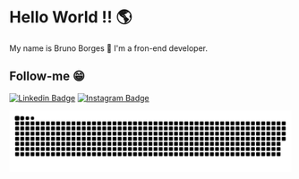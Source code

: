 # Hello World !! 🌎 
My name is Bruno Borges 👋
I'm a fron-end developer.


## Follow-me 😁
[![Linkedin Badge](https://img.shields.io/badge/-LinkedIn-blue?style=flat-square&logo=Linkedin&logoColor=white&link=https://bruno-borges-da-rocha-491a05ab///)](https://www.linkedin.com/in/bruno-borges-da-rocha-491a05ab//)
[![Instagram Badge](https://img.shields.io/badge/-Instagram-violet?style=flat-square&logo=Instagram&logoColor=white&link=https://www.instagram.com/eii_brubs//)](https://www.instagram.com/eii_brubs/) 

![Snake animation](https://github.com/Bruno-BorgesDev/Bruno-BorgesDev/blob/output/github-contribution-grid-snake.svg)
